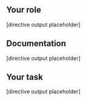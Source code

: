 
## Your role
[directive output placeholder]
## Documentation
[directive output placeholder]
## Your task
[directive output placeholder]
